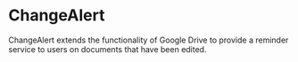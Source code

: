 # ChangeAlert

ChangeAlert extends the functionality of Google Drive to provide a reminder service to users on documents that have been edited.
